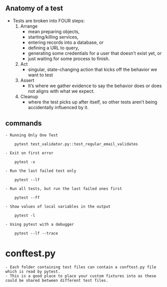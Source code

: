 ## Anatomy of a test

- Tests are broken into FOUR steps:
  1.  Arrange
      - mean preparing objects,
      - starting/killing services,
      - entering records into a database, or
      - defining a URL to query,
      - generating some credentials for a user that doesn’t exist yet, or
      - just waiting for some process to finish.
  2.  Act
      - singular, state-changing action that kicks off the behavior we want to test
  3.  Assert
      - It’s where we gather evidence to say the behavior does or does not aligns with what we expect.
  4.  Cleanup
      - where the test picks up after itself, so other tests aren’t being accidentally influenced by it.

## commands

    - Running Only One Test

        pytest test_validator.py::test_regular_email_validates

    - Exit on first error

        pytest -x

    - Run the last failed test only

        pytest --lf

    - Run all tests, but run the last failed ones first

        pytest --ff

    - Show values of local variables in the output

        pytest -l

    - Using pytest with a debugger

        pytest --lf --trace

# conftest.py

    - Each folder containing test files can contain a conftest.py file which is read by pytest.
    - This is a good place to place your custom fixtures into as these could be shared between different test files.
